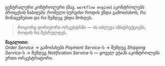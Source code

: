 ცენტრალური კონტროლერი (მაგ. `workflow engine`) აკონტროლებს პროცესის ნაბიჯებს: რომელი სერვისი როდის უნდა გამოიძახოს, რა მონაცემებით და რა შემდეგ უნდა მოხდეს.

> როგორც დირიჟორი ორკესტრში — ის იძლევა ინსტრუქციებს, როდის რა შესრულდეს.

**მაგალითი:**  
_Order Service_ -> გამოძახებს _Payment Service_-ს → შემდეგ _Shipping Service_-ს → შემდეგ _Notification Service_-ს — ყოველ ეტაპს აკონტროლებს ერთი ორკესტრატორი.